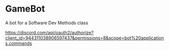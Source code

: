 # GameBot
A bot for a Software Dev Methods class

https://discord.com/api/oauth2/authorize?client_id=944311038906597437&permissions=8&scope=bot%20applications.commands
